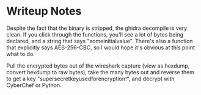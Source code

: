 # Writeup Notes

Despite the fact that the binary is stripped, the ghidra decompile is very clean. If you click through the functions, you'll see a lot of bytes being declared, and a string that says "someinitialvalue". There's also a function that explicitly says AES-256-CBC, so I would hope it's obvious at this point what to do.

Pull the encrypted bytes out of the wireshark capture (view as hexdump, convert hexdump to raw bytes), take the many bytes out and reverse them to get a key "supersecretkeyusedforencryption!", and decrypt with CyberChef or Python.
